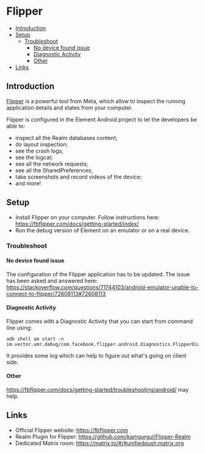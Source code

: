 # Flipper

<!--- TOC -->

* [Introduction](#introduction)
* [Setup](#setup)
  * [Troubleshoot](#troubleshoot)
    * [No device found issue](#no-device-found-issue)
    * [Diagnostic Activity](#diagnostic-activity)
    * [Other](#other)
* [Links](#links)

<!--- END -->

## Introduction

[Flipper](https://fbflipper.com) is a powerful tool from Meta, which allow to inspect the running application details and states from your computer.

Flipper is configured in the Element Android project to let the developers be able to:
- inspect all the Realm databases content;
- do layout inspection;
- see the crash logs;
- see the logcat;
- see all the network requests;
- see all the SharedPreferences;
- take screenshots and record videos of the device;
- and more!

## Setup

- Install Flipper on your computer. Follow instructions here: https://fbflipper.com/docs/getting-started/index/
- Run the debug version of Element on an emulator or on a real device.

### Troubleshoot

#### No device found issue

The configuration of the Flipper application has to be updated. The issue has been asked and answered here: https://stackoverflow.com/questions/71744103/android-emulator-unable-to-connect-to-flipper/72608113#72608113

#### Diagnostic Activity

Flipper comes with a Diagnostic Activity that you can start from command line using:

```shell
adb shell am start -n im.vector.umr.debug/com.facebook.flipper.android.diagnostics.FlipperDiagnosticActivity
```

It provides some log which can help to figure out what's going on client side.

#### Other

https://fbflipper.com/docs/getting-started/troubleshooting/android/ may help.

## Links

- Official Flipper website: https://fbflipper.com
- Realm Plugin for Flipper: https://github.com/kamgurgul/Flipper-Realm
- Dedicated Matrix room: https://matrix.to/#/#unifiedpush:matrix.org
